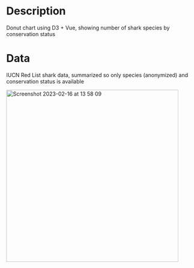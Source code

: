 # Description
Donut chart using D3 + Vue, showing number of shark species by conservation status

# Data
IUCN Red List shark data, summarized so only species (anonymized) and conservation status is available

<img width="458" alt="Screenshot 2023-02-16 at 13 58 09" src="https://github.com/jhjanicki/d3_vue_donut/assets/6565011/2f785c30-4b2b-4b79-9d91-7a2e5632a236">
